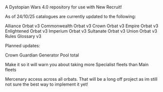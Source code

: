 A Dystopian Wars 4.0 repository for use with New Recruit! 

As of 24/10/25 catalogues are currently updated to the following:

Alliance Orbat v3
Commonwealth Orbat v3
Crown Orbat v3
Empire Orbat v3
Enlightened Orbat v3
Imperium Orbat v3
Sultanate Orbat v3
Union Orbat v3
Rules Glossary v3

Planned updates:

Crown Guardian Generator Pool total

Make it so it will warn you about taking more Specialist fleets than Main fleets

Mercenary access across all orbats. That will be a long off project as im still not sure the best way to implement it yet!  

